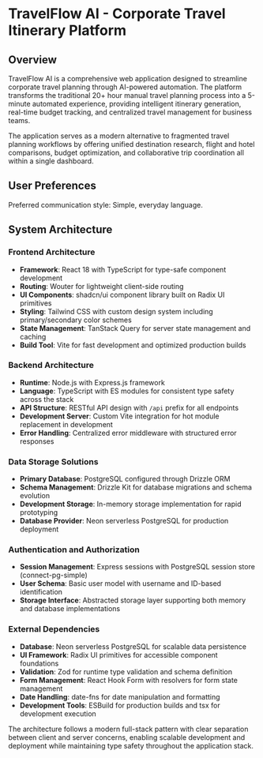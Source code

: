 # TravelFlow AI - Corporate Travel Itinerary Platform

## Overview

TravelFlow AI is a comprehensive web application designed to streamline corporate travel planning through AI-powered automation. The platform transforms the traditional 20+ hour manual travel planning process into a 5-minute automated experience, providing intelligent itinerary generation, real-time budget tracking, and centralized travel management for business teams.

The application serves as a modern alternative to fragmented travel planning workflows by offering unified destination research, flight and hotel comparisons, budget optimization, and collaborative trip coordination all within a single dashboard.

## User Preferences

Preferred communication style: Simple, everyday language.

## System Architecture

### Frontend Architecture
- **Framework**: React 18 with TypeScript for type-safe component development
- **Routing**: Wouter for lightweight client-side routing
- **UI Components**: shadcn/ui component library built on Radix UI primitives
- **Styling**: Tailwind CSS with custom design system including primary/secondary color schemes
- **State Management**: TanStack Query for server state management and caching
- **Build Tool**: Vite for fast development and optimized production builds

### Backend Architecture
- **Runtime**: Node.js with Express.js framework
- **Language**: TypeScript with ES modules for consistent type safety across the stack
- **API Structure**: RESTful API design with `/api` prefix for all endpoints
- **Development Server**: Custom Vite integration for hot module replacement in development
- **Error Handling**: Centralized error middleware with structured error responses

### Data Storage Solutions
- **Primary Database**: PostgreSQL configured through Drizzle ORM
- **Schema Management**: Drizzle Kit for database migrations and schema evolution
- **Development Storage**: In-memory storage implementation for rapid prototyping
- **Database Provider**: Neon serverless PostgreSQL for production deployment

### Authentication and Authorization
- **Session Management**: Express sessions with PostgreSQL session store (connect-pg-simple)
- **User Schema**: Basic user model with username and ID-based identification
- **Storage Interface**: Abstracted storage layer supporting both memory and database implementations

### External Dependencies
- **Database**: Neon serverless PostgreSQL for scalable data persistence
- **UI Framework**: Radix UI primitives for accessible component foundations
- **Validation**: Zod for runtime type validation and schema definition
- **Form Management**: React Hook Form with resolvers for form state management
- **Date Handling**: date-fns for date manipulation and formatting
- **Development Tools**: ESBuild for production builds and tsx for development execution

The architecture follows a modern full-stack pattern with clear separation between client and server concerns, enabling scalable development and deployment while maintaining type safety throughout the application stack.